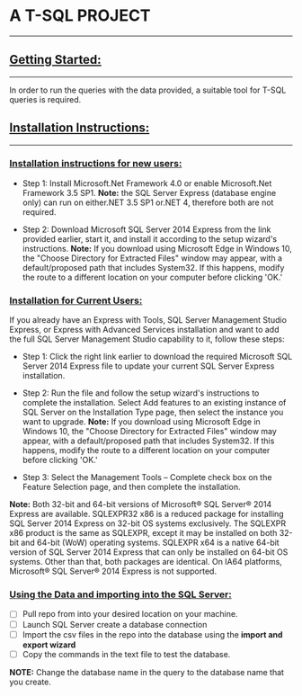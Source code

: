 # A T-SQL PROJECT
---
## <ins>Getting Started:</ins>
---
In order to run the queries with the data provided, a suitable tool for T-SQL queries is required.

## <ins>Installation Instructions:</ins>
---
### <ins>Installation instructions for new users:</ins>

- Step 1: Install Microsoft.Net Framework 4.0 or enable Microsoft.Net Framework 3.5 SP1.
__Note:__ the SQL Server Express (database engine only) can run on either.NET 3.5 SP1 or.NET 4, therefore both are not required.


- Step 2: Download Microsoft SQL Server 2014 Express from the link provided earlier, start it, and install it according to the setup wizard's instructions.
__Note:__ If you download using Microsoft Edge in Windows 10, the "Choose Directory for Extracted Files" window may appear, with a default/proposed path that includes System32. If this happens, modify the route to a different location on your computer before clicking 'OK.'



### <ins>Installation for Current Users:</ins>

If you already have an Express with Tools, SQL Server Management Studio Express, or Express with Advanced Services installation and want to add the full SQL Server Management Studio capability to it, follow these steps:


- Step 1: Click the right link earlier to download the required Microsoft SQL Server 2014 Express file to update your current SQL Server Express installation.


- Step 2: Run the file and follow the setup wizard's instructions to complete the installation. Select Add features to an existing instance of SQL Server on the Installation Type page, then select the instance you want to upgrade.
__Note:__ If you download using Microsoft Edge in Windows 10, the "Choose Directory for Extracted Files" window may appear, with a default/proposed path that includes System32. If this happens, modify the route to a different location on your computer before clicking 'OK.'



- Step 3: Select the Management Tools – Complete check box on the Feature Selection page, and then complete the installation.


__Note:__ Both 32-bit and 64-bit versions of Microsoft® SQL Server® 2014 Express are available. SQLEXPR32 x86 is a reduced package for installing SQL Server 2014 Express on 32-bit OS systems exclusively. The SQLEXPR x86 product is the same as SQLEXPR, except it may be installed on both 32-bit and 64-bit (WoW) operating systems. SQLEXPR x64 is a native 64-bit version of SQL Server 2014 Express that can only be installed on 64-bit OS systems. Other than that, both packages are identical. On IA64 platforms, Microsoft® SQL Server® 2014 Express is not supported.


### <ins>Using the Data and importing into the SQL Server:</ins>
- [ ] Pull repo from into your desired location on your machine.
- [ ] Launch SQL Server create a database connection
- [ ] Import the csv files in the repo into the database using the __import and export wizard__
- [ ] Copy the commands in the text file to test the database.

__NOTE:__ Change the database name in the query to the database name that you create.
